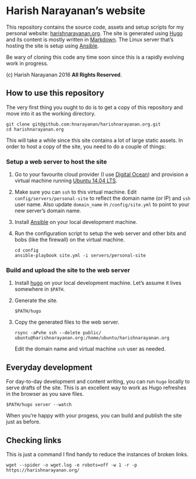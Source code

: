# Harish Narayanan’s website

This repository contains the source code, assets and setup scripts for
my personal website: [harishnarayanan.org](https://harishnarayanan.org).
The site is generated using [Hugo](https://gohugo.io/) and its content
is mostly written in [Markdown](https://daringfireball.net/projects/markdown/).
The Linux server that’s hosting the site is setup using
[Ansible](http://www.ansible.com).

Be wary of cloning this code any time soon since this is a rapidly
evolving work in progress.

(c) Harish Narayanan 2016 **All Rights Reserved**.

## How to use this repository

The very first thing you ought to do is to get a copy of this
repository and move into it as the working directory.

````
git clone git@github.com:hnarayanan/harishnarayanan.org.git
cd harishnarayanan.org
````

This will take a while since this site contains a lot of large static
assets. In order to host a copy of the site, you need to do a couple
of things:

### Setup a web server to host the site

1. Go to your favourite cloud provider (I use [Digital
   Ocean](https://m.do.co/c/e3559ea013de)) and provision a virtual
   machine running [Ubuntu 14.04 LTS](http://releases.ubuntu.com/14.04/).

2. Make sure you can `ssh` to this virtual machine. Edit
   `config/servers/personal-site` to reflect the domain name (or IP)
   and `ssh` user name. Also update `domain_name` in
   `/config/site.yml` to point to your new server’s domain name.

3. Install [Ansible](http://www.ansible.com) on your local development
   machine.

4. Run the configuration script to setup the web server and other bits
   and bobs (like the firewall) on the virtual machine.

   ````
   cd config
   ansible-playbook site.yml -i servers/personal-site
   ````

### Build and upload the site to the web server

1. Install [hugo](https://gohugo.io) on your local development
   machine. Let’s assume it lives somewhere in `$PATH`.

2. Generate the site.

   ````
   $PATH/hugo

   ````

3. Copy the generated files to the web server.

    ````
    rsync -aPvhe ssh --delete public/ ubuntu@harishnarayanan.org:/home/ubuntu/harishnarayanan.org
    ````

    Edit the domain name and virtual machine `ssh` user as needed.

## Everyday development

For day-to-day development and content writing, you can run `hugo`
locally to serve drafts of the site. This is an excellent way to work
as Hugo refreshes in the browser as you save files.


````
$PATH/hugo server --watch
````

When you’re happy with your progess, you can build and publish the
site just as before.

## Checking links

This is just a command I find handy to reduce the instances of broken
links.

````
wget --spider -o wget.log -e robots=off -w 1 -r -p https://harishnarayanan.org/
````
